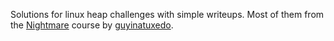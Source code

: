 Solutions for linux heap challenges with simple writeups. Most of them from the [Nightmare](https://guyinatuxedo.github.io) course by [guyinatuxedo](https://github.com/guyinatuxedo).